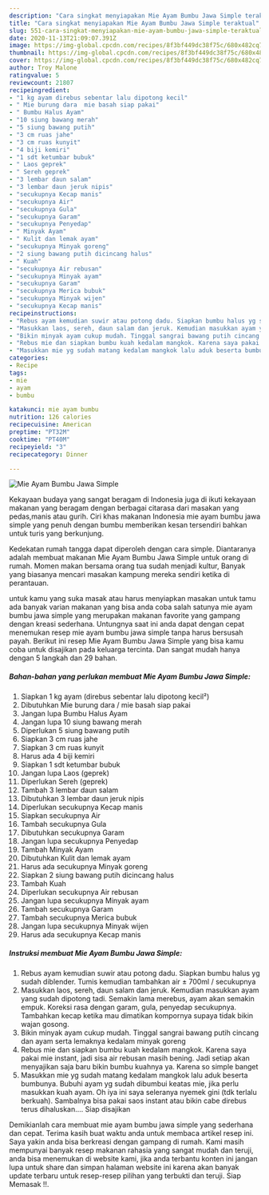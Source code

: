 ```yaml
---
description: "Cara singkat menyiapakan Mie Ayam Bumbu Jawa Simple teraktual"
title: "Cara singkat menyiapakan Mie Ayam Bumbu Jawa Simple teraktual"
slug: 551-cara-singkat-menyiapakan-mie-ayam-bumbu-jawa-simple-teraktual
date: 2020-11-13T21:09:07.391Z
image: https://img-global.cpcdn.com/recipes/8f3bf449dc38f75c/680x482cq70/mie-ayam-bumbu-jawa-simple-foto-resep-utama.jpg
thumbnail: https://img-global.cpcdn.com/recipes/8f3bf449dc38f75c/680x482cq70/mie-ayam-bumbu-jawa-simple-foto-resep-utama.jpg
cover: https://img-global.cpcdn.com/recipes/8f3bf449dc38f75c/680x482cq70/mie-ayam-bumbu-jawa-simple-foto-resep-utama.jpg
author: Troy Malone
ratingvalue: 5
reviewcount: 21807
recipeingredient:
- "1 kg ayam direbus sebentar lalu dipotong kecil"
- " Mie burung dara  mie basah siap pakai"
- " Bumbu Halus Ayam"
- "10 siung bawang merah"
- "5 siung bawang putih"
- "3 cm ruas jahe"
- "3 cm ruas kunyit"
- "4 biji kemiri"
- "1 sdt ketumbar bubuk"
- " Laos geprek"
- " Sereh geprek"
- "3 lembar daun salam"
- "3 lembar daun jeruk nipis"
- "secukupnya Kecap manis"
- "secukupnya Air"
- "secukupnya Gula"
- "secukupnya Garam"
- "secukupnya Penyedap"
- " Minyak Ayam"
- " Kulit dan lemak ayam"
- "secukupnya Minyak goreng"
- "2 siung bawang putih dicincang halus"
- " Kuah"
- "secukupnya Air rebusan"
- "secukupnya Minyak ayam"
- "secukupnya Garam"
- "secukupnya Merica bubuk"
- "secukupnya Minyak wijen"
- "secukupnya Kecap manis"
recipeinstructions:
- "Rebus ayam kemudian suwir atau potong dadu. Siapkan bumbu halus yg sudah diblender. Tumis kemudian tambahkan air ± 700ml / secukupnya"
- "Masukkan laos, sereh, daun salam dan jeruk. Kemudian masukkan ayam yang sudah dipotong tadi. Semakin lama merebus, ayam akan semakin empuk. Koreksi rasa dengan garam, gula, penyedap secukupnya. Tambahkan kecap ketika mau dimatikan kompornya supaya tidak bikin wajan gosong."
- "Bikin minyak ayam cukup mudah. Tinggal sangrai bawang putih cincang dan ayam serta lemaknya kedalam minyak goreng"
- "Rebus mie dan siapkan bumbu kuah kedalam mangkok. Karena saya pakai mie instant, jadi sisa air rebusan masih bening. Jadi setiap akan menyajikan saja baru bikin bumbu kuahnya ya. Karena so simple banget"
- "Masukkan mie yg sudah matang kedalam mangkok lalu aduk beserta bumbunya. Bubuhi ayam yg sudah dibumbui keatas mie, jika perlu masukkan kuah ayam. Oh iya ini saya seleranya nyemek gini (tdk terlalu berkuah). Sambalnya bisa pakai saos instant atau bikin cabe direbus terus dihaluskan.... Siap disajikan"
categories:
- Recipe
tags:
- mie
- ayam
- bumbu

katakunci: mie ayam bumbu 
nutrition: 126 calories
recipecuisine: American
preptime: "PT32M"
cooktime: "PT40M"
recipeyield: "3"
recipecategory: Dinner

---
```



![Mie Ayam Bumbu Jawa Simple](https://img-global.cpcdn.com/recipes/8f3bf449dc38f75c/680x482cq70/mie-ayam-bumbu-jawa-simple-foto-resep-utama.jpg)

Kekayaan budaya yang sangat beragam di Indonesia juga di ikuti kekayaan makanan yang beragam dengan berbagai citarasa dari masakan yang pedas,manis atau gurih. Ciri khas makanan Indonesia mie ayam bumbu jawa simple yang penuh dengan bumbu memberikan kesan tersendiri bahkan untuk turis yang berkunjung.




Kedekatan rumah tangga dapat diperoleh dengan cara simple. Diantaranya adalah membuat makanan Mie Ayam Bumbu Jawa Simple untuk orang di rumah. Momen makan bersama orang tua sudah menjadi kultur, Banyak yang biasanya mencari masakan kampung mereka sendiri ketika di perantauan.

untuk kamu yang suka masak atau harus menyiapkan masakan untuk tamu ada banyak varian makanan yang bisa anda coba salah satunya mie ayam bumbu jawa simple yang merupakan makanan favorite yang gampang dengan kreasi sederhana. Untungnya saat ini anda dapat dengan cepat menemukan resep mie ayam bumbu jawa simple tanpa harus bersusah payah.
Berikut ini resep Mie Ayam Bumbu Jawa Simple yang bisa kamu coba untuk disajikan pada keluarga tercinta. Dan sangat mudah hanya dengan 5 langkah dan 29 bahan.


<!--inarticleads1-->

##### Bahan-bahan yang perlukan membuat Mie Ayam Bumbu Jawa Simple:

1. Siapkan 1 kg ayam (direbus sebentar lalu dipotong kecil²)
1. Dibutuhkan  Mie burung dara / mie basah siap pakai
1. Jangan lupa  Bumbu Halus Ayam
1. Jangan lupa 10 siung bawang merah
1. Diperlukan 5 siung bawang putih
1. Siapkan 3 cm ruas jahe
1. Siapkan 3 cm ruas kunyit
1. Harus ada 4 biji kemiri
1. Siapkan 1 sdt ketumbar bubuk
1. Jangan lupa  Laos (geprek)
1. Diperlukan  Sereh (geprek)
1. Tambah 3 lembar daun salam
1. Dibutuhkan 3 lembar daun jeruk nipis
1. Diperlukan secukupnya Kecap manis
1. Siapkan secukupnya Air
1. Tambah secukupnya Gula
1. Dibutuhkan secukupnya Garam
1. Jangan lupa secukupnya Penyedap
1. Tambah  Minyak Ayam
1. Dibutuhkan  Kulit dan lemak ayam
1. Harus ada secukupnya Minyak goreng
1. Siapkan 2 siung bawang putih dicincang halus
1. Tambah  Kuah
1. Diperlukan secukupnya Air rebusan
1. Jangan lupa secukupnya Minyak ayam
1. Tambah secukupnya Garam
1. Tambah secukupnya Merica bubuk
1. Jangan lupa secukupnya Minyak wijen
1. Harus ada secukupnya Kecap manis




<!--inarticleads2-->

##### Instruksi membuat  Mie Ayam Bumbu Jawa Simple:

1. Rebus ayam kemudian suwir atau potong dadu. Siapkan bumbu halus yg sudah diblender. Tumis kemudian tambahkan air ± 700ml / secukupnya
1. Masukkan laos, sereh, daun salam dan jeruk. Kemudian masukkan ayam yang sudah dipotong tadi. Semakin lama merebus, ayam akan semakin empuk. Koreksi rasa dengan garam, gula, penyedap secukupnya. Tambahkan kecap ketika mau dimatikan kompornya supaya tidak bikin wajan gosong.
1. Bikin minyak ayam cukup mudah. Tinggal sangrai bawang putih cincang dan ayam serta lemaknya kedalam minyak goreng
1. Rebus mie dan siapkan bumbu kuah kedalam mangkok. Karena saya pakai mie instant, jadi sisa air rebusan masih bening. Jadi setiap akan menyajikan saja baru bikin bumbu kuahnya ya. Karena so simple banget
1. Masukkan mie yg sudah matang kedalam mangkok lalu aduk beserta bumbunya. Bubuhi ayam yg sudah dibumbui keatas mie, jika perlu masukkan kuah ayam. Oh iya ini saya seleranya nyemek gini (tdk terlalu berkuah). Sambalnya bisa pakai saos instant atau bikin cabe direbus terus dihaluskan.... Siap disajikan




Demikianlah cara membuat mie ayam bumbu jawa simple yang sederhana dan cepat. Terima kasih buat waktu anda untuk membaca artikel resep ini. Saya yakin anda bisa berkreasi dengan gampang di rumah. Kami masih mempunyai banyak resep makanan rahasia yang sangat mudah dan teruji, anda bisa menemukan di website kami, jika anda terbantu konten ini jangan lupa untuk share dan simpan halaman website ini karena akan banyak update terbaru untuk resep-resep pilihan yang terbukti dan teruji. Siap Memasak !!. 

